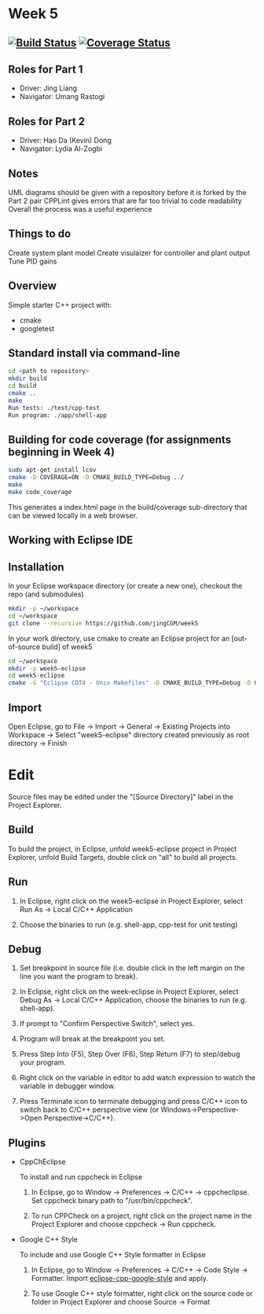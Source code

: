 # Week 5
[![Build Status](https://travis-ci.org/jingCGM/week5.svg?branch=master)](https://travis-ci.org/jingCGM/week5)
[![Coverage Status](https://coveralls.io/repos/github/jingCGM/week5/badge.svg)](https://coveralls.io/github/jingCGM/week5)
---

## Roles for Part 1

- Driver: Jing Liang
- Navigator: Umang Rastogi

## Roles for Part 2

- Driver: Hao Da (Kevin) Dong
- Navigator: Lydia Al-Zogbi

## Notes
UML diagrams should be given with a repository before it is forked by the Part 2 pair
CPPLint gives errors that are far too trivial to code readability
Overall the process was a useful experience

## Things to do
Create system plant model
Create visulaizer for controller and plant output
Tune PID gains

## Overview

Simple starter C++ project with:

- cmake
- googletest

## Standard install via command-line
```sh
cd <path to repository>
mkdir build
cd build
cmake ..
make
Run tests: ./test/cpp-test
Run program: ./app/shell-app
```

## Building for code coverage (for assignments beginning in Week 4)
```sh
sudo apt-get install lcov
cmake -D COVERAGE=ON -D CMAKE_BUILD_TYPE=Debug ../
make
make code_coverage
```
This generates a index.html page in the build/coverage sub-directory that can be viewed locally in a web browser.

## Working with Eclipse IDE ##

## Installation

In your Eclipse workspace directory (or create a new one), checkout the repo (and submodules)
```sh
mkdir -p ~/workspace
cd ~/workspace
git clone --recursive https://github.com/jingCGM/week5
```

In your work directory, use cmake to create an Eclipse project for an [out-of-source build] of week5

```sh
cd ~/workspace
mkdir -p week5-eclipse
cd week5-eclipse
cmake -G "Eclipse CDT4 - Unix Makefiles" -D CMAKE_BUILD_TYPE=Debug -D CMAKE_ECLIPSE_VERSION=4.7.0 -D CMAKE_CXX_COMPILER_ARG1=-std=c++14 ../week5/
```

## Import

Open Eclipse, go to File -> Import -> General -> Existing Projects into Workspace -> 
Select "week5-eclipse" directory created previously as root directory -> Finish

# Edit

Source files may be edited under the "[Source Directory]" label in the Project Explorer.


## Build

To build the project, in Eclipse, unfold week5-eclipse project in Project Explorer,
unfold Build Targets, double click on "all" to build all projects.

## Run

1. In Eclipse, right click on the week5-eclipse in Project Explorer,
select Run As -> Local C/C++ Application

2. Choose the binaries to run (e.g. shell-app, cpp-test for unit testing)


## Debug

1. Set breakpoint in source file (i.e. double click in the left margin on the line you want 
the program to break).

2. In Eclipse, right click on the week-eclipse in Project Explorer, select Debug As -> 
Local C/C++ Application, choose the binaries to run (e.g. shell-app).

3. If prompt to "Confirm Perspective Switch", select yes.

4. Program will break at the breakpoint you set.

5. Press Step Into (F5), Step Over (F6), Step Return (F7) to step/debug your program.

6. Right click on the variable in editor to add watch expression to watch the variable in 
debugger window.

7. Press Terminate icon to terminate debugging and press C/C++ icon to switch back to C/C++ 
perspective view (or Windows->Perspective->Open Perspective->C/C++).


## Plugins

- CppChEclipse

    To install and run cppcheck in Eclipse

    1. In Eclipse, go to Window -> Preferences -> C/C++ -> cppcheclipse.
    Set cppcheck binary path to "/usr/bin/cppcheck".

    2. To run CPPCheck on a project, right click on the project name in the Project Explorer 
    and choose cppcheck -> Run cppcheck.


- Google C++ Style

    To include and use Google C++ Style formatter in Eclipse

    1. In Eclipse, go to Window -> Preferences -> C/C++ -> Code Style -> Formatter. 
    Import [eclipse-cpp-google-style][reference-id-for-eclipse-cpp-google-style] and apply.

    2. To use Google C++ style formatter, right click on the source code or folder in 
    Project Explorer and choose Source -> Format

[reference-id-for-eclipse-cpp-google-style]: https://raw.githubusercontent.com/google/styleguide/gh-pages/eclipse-cpp-google-style.xml
